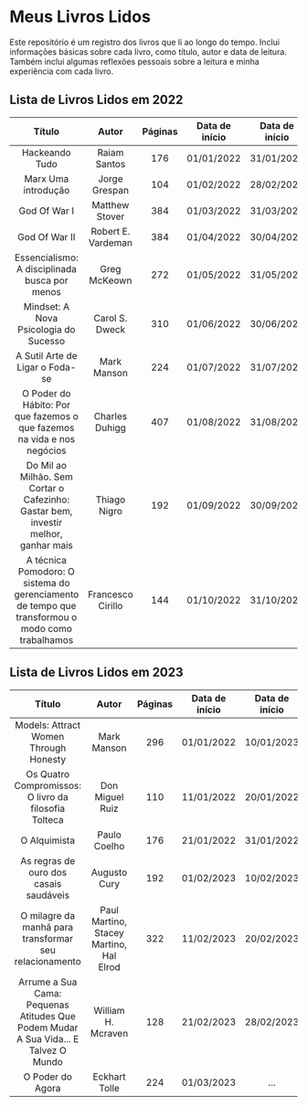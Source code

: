 # Meus Livros Lidos
Este repositório é um registro dos livros que li ao longo do tempo. Inclui informações básicas sobre cada livro, como título, autor e data de leitura. Também inclui algumas reflexões pessoais sobre a leitura e minha experiência com cada livro.
## Lista de Livros Lidos em 2022
| Título | Autor | Páginas | Data de início | Data de início |
| :---: | :---: | :---: | :---: | :---: |
| Hackeando Tudo | Raiam Santos | 176 | 01/01/2022 | 31/01/2022 |
| Marx Uma introdução | Jorge Grespan | 104 | 01/02/2022 | 28/02/2022 |
| God Of War I | Matthew Stover | 384 | 01/03/2022 | 31/03/2022 |
| God Of War II | Robert E. Vardeman | 384 | 01/04/2022 | 30/04/2022 |
| Essencialismo: A disciplinada busca por menos | Greg McKeown | 272 | 01/05/2022 | 31/05/2022 |
| Mindset: A Nova Psicologia do Sucesso | Carol S. Dweck | 310 | 01/06/2022 | 30/06/2022 |
| A Sutil Arte de Ligar o Foda-se | Mark Manson | 224 | 01/07/2022 | 31/07/2022 |
| O Poder do Hábito: Por que fazemos o que fazemos na vida e nos negócios | Charles Duhigg | 407 | 01/08/2022 | 31/08/2022 |
| Do Mil ao Milhão. Sem Cortar o Cafezinho: Gastar bem, investir melhor, ganhar mais | Thiago Nigro | 192 | 01/09/2022 | 30/09/2022 |
| A técnica Pomodoro: O sistema do gerenciamento de tempo que transformou o modo como trabalhamos | Francesco Cirillo | 144 | 01/10/2022 | 31/10/2022 |

## Lista de Livros Lidos em 2023
| Título | Autor | Páginas | Data de início | Data de início |
| :---: | :---: | :---: | :---: | :---: |
| Models: Attract Women Through Honesty | Mark Manson | 296 | 01/01/2022 | 10/01/2023 |
| Os Quatro Compromissos: O livro da filosofia Tolteca | Don Miguel Ruiz | 110 | 11/01/2022 | 20/01/2022 |
| O Alquimista | Paulo Coelho | 176 | 21/01/2022 | 31/01/2022 |
| As regras de ouro dos casais saudáveis | Augusto Cury | 192 | 01/02/2023 | 10/02/2023 |
| O milagre da manhã para transformar seu relacionamento | Paul Martino, Stacey Martino, Hal Elrod | 322 | 11/02/2023 | 20/02/2023 |
| Arrume a Sua Cama: Pequenas Atitudes Que Podem Mudar A Sua Vida... E Talvez O Mundo | William H. Mcraven | 128 | 21/02/2023 | 28/02/2023 |
| O Poder do Agora | Eckhart Tolle | 224 | 01/03/2023 | ... |
